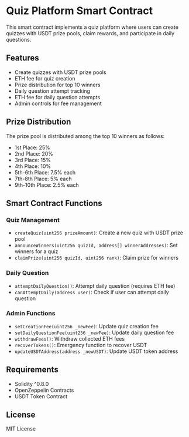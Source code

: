 # Quiz Platform Smart Contract

This smart contract implements a quiz platform where users can create quizzes with USDT prize pools, claim rewards, and participate in daily questions.

## Features

- Create quizzes with USDT prize pools
- ETH fee for quiz creation
- Prize distribution for top 10 winners
- Daily question attempt tracking
- ETH fee for daily question attempts
- Admin controls for fee management

## Prize Distribution

The prize pool is distributed among the top 10 winners as follows:
- 1st Place: 25%
- 2nd Place: 20%
- 3rd Place: 15%
- 4th Place: 10%
- 5th-6th Place: 7.5% each
- 7th-8th Place: 5% each
- 9th-10th Place: 2.5% each

## Smart Contract Functions

### Quiz Management
- `createQuiz(uint256 prizeAmount)`: Create a new quiz with USDT prize pool
- `announceWinners(uint256 quizId, address[] winnerAddresses)`: Set winners for a quiz
- `claimPrize(uint256 quizId, uint256 rank)`: Claim prize for winners

### Daily Question
- `attemptDailyQuestion()`: Attempt daily question (requires ETH fee)
- `canAttemptDaily(address user)`: Check if user can attempt daily question

### Admin Functions
- `setCreationFee(uint256 _newFee)`: Update quiz creation fee
- `setDailyQuestionFee(uint256 _newFee)`: Update daily question fee
- `withdrawFees()`: Withdraw collected ETH fees
- `recoverTokens()`: Emergency function to recover USDT
- `updateUSDTAddress(address _newUSDT)`: Update USDT token address


## Requirements

- Solidity ^0.8.0
- OpenZeppelin Contracts
- USDT Token Contract

## License

MIT License
